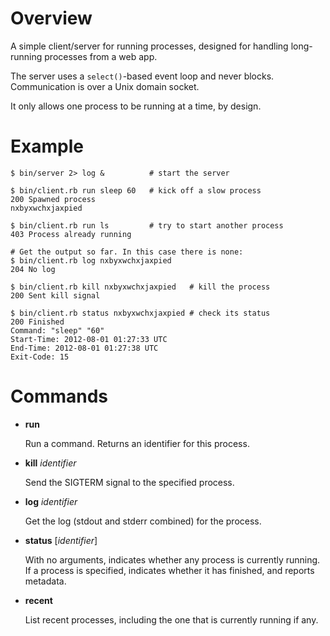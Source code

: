 # Overview

A simple client/server for running processes, designed for handling
long-running processes from a web app.

The server uses a `select()`-based event loop and never blocks.
Communication is over a Unix domain socket.

It only allows one process to be running at a time, by design.

# Example

    $ bin/server 2> log &          # start the server
    
    $ bin/client.rb run sleep 60   # kick off a slow process
    200 Spawned process
    nxbyxwchxjaxpied
    
    $ bin/client.rb run ls         # try to start another process
    403 Process already running
    
    # Get the output so far. In this case there is none:
    $ bin/client.rb log nxbyxwchxjaxpied
    204 No log
    
    $ bin/client.rb kill nxbyxwchxjaxpied   # kill the process
    200 Sent kill signal
    
    $ bin/client.rb status nxbyxwchxjaxpied # check its status
    200 Finished
    Command: "sleep" "60"
    Start-Time: 2012-08-01 01:27:33 UTC
    End-Time: 2012-08-01 01:27:38 UTC
    Exit-Code: 15

# Commands

* **run**

    Run a command. Returns an identifier for this process.

* **kill** *identifier*

    Send the SIGTERM signal to the specified process.

* **log** *identifier*

    Get the log (stdout and stderr combined) for the process.

* **status** [*identifier*]

    With no arguments, indicates whether any process is currently running.
    If a process is specified, indicates whether it has finished, and
    reports metadata.

* **recent**

    List recent processes, including the one that is currently running if any.
